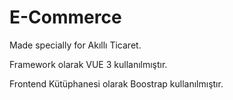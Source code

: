 # E-Commerce
Made specially for Akıllı Ticaret. 


Framework olarak VUE 3 kullanılmıştır.

Frontend Kütüphanesi olarak Boostrap kullanılmıştır.
